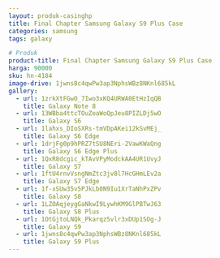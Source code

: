 ```yaml
---
layout: produk-casinghp
title: Final Chapter Samsung Galaxy S9 Plus Case
categories: samsung
tags: galaxy

# Produk
product-title: Final Chapter Samsung Galaxy S9 Plus Case
harga: 90000
sku: hn-4184
image-drive: 1jwns8c4qwPw3ap3NphsWBz8NKnl685kL
gallery:
  - url: 1zrkXtFGwO_7Iwo3xKQ4URWA0EtHzIqQB
    title: Galaxy Note 8
  - url: 13WBba4ttcTOuZeaWoQpJeu8PIZLDj5wO
    title: Galaxy S6
  - url: 1lahxs_DIoSXRs-tmVDpAKei12kSvMEj_
    title: Galaxy S6 Edge
  - url: 1drjFg0p9hPRZ7tSU8NEri-2VawKWaQng
    title: Galaxy S6 Edge Plus
  - url: 1QxR8dcgic_kTAvVPyModckAA4UR1UvyJ
    title: Galaxy S7
  - url: 1ftU4rnvVsngNmZtc3jv8l7HcGHmLEv2a
    title: Galaxy S7 Edge
  - url: 1f-xSUw35v5PJkLb0N9Iu1XrTaNhPxZPv
    title: Galaxy S8
  - url: 1LZOAqjeygGaNkwI9LywhKM9GlPBTwJ63
    title: Galaxy S8 Plus
  - url: 1OtGjtoLNQk_Pkarqz5vlr3xDUp1SOg-J
    title: Galaxy S9
  - url: 1jwns8c4qwPw3ap3NphsWBz8NKnl685kL
    title: Galaxy S9 Plus
---
```

